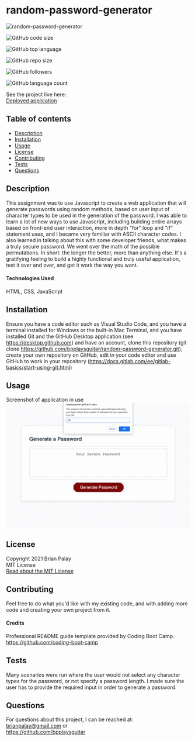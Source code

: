 # random-password-generator

  ![random-password-generator](https://img.shields.io/static/v1?label=license&message=MIT&color=FFADAD&logo=GitHub&logoColor=FFADAD&style=flat)  
 
  ![GitHub code size](https://img.shields.io/github/languages/code-size/bpplaysguitar/random-password-generator?color=FFD6A5&logo=GitHub&logoColor=FFD6A5&style=flat)  

  ![GitHub top language](https://img.shields.io/github/languages/top/bpplaysguitar/random-password-generator?color=FDFFB6&logo=GitHub&logoColor=FDFFB6&style=flat)  

  ![GitHub repo size](https://img.shields.io/github/repo-size/bpplaysguitar/random-password-generator?color=CAFFBF&logo=GitHub&logoColor=CAFFBF&style=flat)  

  ![GitHub followers](https://img.shields.io/github/followers/bpplaysguitar?color=9BF6FF&logo=GitHub&logoColor=9BF6FF&style=flat)  

  ![GitHub language count](https://img.shields.io/github/languages/count/bpplaysguitar/random-password-generator?color=A0C4FF&logo=GitHub&logoColor=A0C4FF&style=flat)  


  See the project live here:  
  [Deployed application](https://bpplaysguitar.github.io/random-password-generator)

      
  ## Table of contents
  * [Description](#description)
  * [Installation](#installation)
  * [Usage](#usage)
  * [License](#license)
  * [Contributing](#contributing)
  * [Tests](#tests)
  * [Questions](#questions)

  ## Description
  This assignment was to use Javascript to create a web application that will generate passwords using random methods, based on user input of character types to be used in the generation of the password. I was able to learn a lot of new ways to use Javascript, including building entire arrays based on front-end user interaction, more in depth "for" loop and "if" statement uses, and I became very familiar with ASCII character codes. I also learned in talking about this with some developer friends, what makes a truly secure password. We went over the math of the possible permutations. In short: the longer the better, more than anything else. It's a gratifying feeling to build a highly functional and truly useful application, test it over and over, and get it work the way you want.
      
  #### Technologies Used
  HTML, CSS, JavaScript
      
      
  ## Installation
  Ensure you have a code editor such as Visual Studio Code, and you have a terminal installed for Windows or the built-in Mac Terminal, and you have installed Git and the GitHub Desktop application (see https://desktop.github.com) and have an account, clone this repository (git clone https://github.com/bpplaysguitar/random-password-generator.git), create your own repository on GitHub, edit in your code editor and use GitHub to work in your repository (https://docs.gitlab.com/ee/gitlab-basics/start-using-git.html)
      

  ## Usage
  Screenshot of application in use  
  ![random-password-generator](https://github.com/bpplaysguitar/random-password-generator/raw/main/assets/images/random-password-generator.gif)
      

  ## License
  Copyright 2021 Brian Palay  
  MIT License  
  <a href="https://opensource.org/licenses/MIT">Read about the MIT License</a>
        
  ## Contributing
  Feel free to do what you'd like with my existing code, and with adding more code and creating your own project from it.   
  
  #### Credits
  Professional README guide template provided by Coding Boot Camp. https://github.com/coding-boot-camp  


  ## Tests
  Many scenarios were run where the user would not select any character types for the password, or not specify a password length. I made sure the user has to provide the required input in order to generate a password.   


  ## Questions
  For questions about this project, I can be reached at:  
  brianpalay@gmail.com or  
  https://github.com/bpplaysguitar

